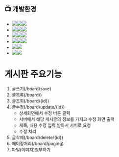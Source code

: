 ## 📺 개발환경
- <img src="https://img.shields.io/badge/IDE-%23121011?style=for-the-badge"><img src="https://img.shields.io/badge/Intellij-000000?style=for-the-badge&logo=Intellij&logoColor=white"><img src="https://img.shields.io/badge/Ultimate-515151?style=for-the-badge">
- <img src="https://img.shields.io/badge/Framework-%23121011?style=for-the-badge"><img src="https://img.shields.io/badge/springboot-6DB33F?style=for-the-badge&logo=springboot&logoColor=white"><img src="https://img.shields.io/badge/3.3.0-515151?style=for-the-badge">
- <img src="https://img.shields.io/badge/Build-%23121011?style=for-the-badge"><img src="https://img.shields.io/badge/Gradle-02303A?style=for-the-badge&logo=Gradle&logoColor=white"><img src="https://img.shields.io/badge/7.1.1-515151?style=for-the-badge">
- <img src="https://img.shields.io/badge/Language-%23121011?style=for-the-badge"><img src="https://img.shields.io/badge/java-%23ED8B00?style=for-the-badge&logo=openjdk&logoColor=white"><img src="https://img.shields.io/badge/17-515151?style=for-the-badge">
- <img src="https://img.shields.io/badge/Database-%23121011?style=for-the-badge"><img src="https://img.shields.io/badge/MySQL-FFFFFF?style=for-the-badge">
- <img src="https://img.shields.io/badge/Project Encoding-%23121011?style=for-the-badge"><img src="https://img.shields.io/badge/UTF 8-EA2328?style=for-the-badge">

# 게시판 주요기능 
1. 글쓰기(/board/save)
2. 글목록(/board/)
3. 글조회(/board/{id})
4. 글수정(/board/update/{id})
    - 상세화면에서 수정 버튼 클릭 
    - 서버에서 해당 게시글의 정보를 가지고 수정 화면 출력 
    - 제목, 내용 수정 입력 받아서 서버로 요청 
    - 수정 처리 
5. 글삭제(/board/delete/{id})
6. 페이징처리(/board/paging)
7. 파일(이미지)첨부하기 
